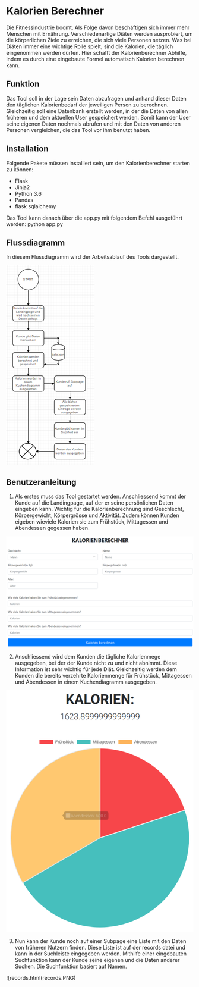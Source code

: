 # Kalorien Berechner
Die Fitnessindustrie boomt. Als Folge davon beschäftigen sich immer mehr Menschen mit Ernährung. Verschiedenartige Diäten werden ausprobiert, um die körperlichen Ziele zu erreichen, die sich viele Personen setzen. Was bei Diäten immer eine wichtige Rolle spielt, sind die Kalorien, die täglich eingenommen werden dürfen. Hier schafft der Kalorienberechner Abhilfe, indem es durch eine eingebaute Formel automatisch Kalorien berechnen kann.

## Funktion
Das Tool soll in der Lage sein Daten abzufragen und anhand dieser Daten den täglichen Kalorienbedarf der jeweiligen Person zu berechnen. Gleichzeitig soll eine Datenbank erstellt werden, in der die Daten von allen früheren und dem aktuellen User gespeichert werden. Somit kann der User seine eigenen Daten nochmals abrufen und mit den Daten von anderen Personen vergleichen, die das Tool vor ihm benutzt haben. 

## Installation
Folgende Pakete müssen installiert sein, um den Kalorienberechner starten zu können:
- Flask
- Jinja2
- Python 3.6
- Pandas
- flask sqlalchemy

Das Tool kann danach über die app.py mit folgendem Befehl ausgeführt werden:
python app.py

## Flussdiagramm
In diesem Flussdiagramm wird der Arbeitsablauf des Tools dargestellt.

![Flussdiagram](Flussdiagramm_Kalorienberechner.PNG)

## Benutzeranleitung

1. Als erstes muss das Tool gestartet werden. Anschliessend kommt der Kunde auf die Landingpage, auf der er seine persönlichen Daten eingeben kann. Wichtig für die Kalorienberechnung sind Geschlecht, Körpergewicht, Körpergrösse und Aktivität. Zudem können Kunden eigeben wieviele Kalorien sie zum Frühstück, Mittagessen und Abendessen gegessen haben.

![home.html](home.PNG)

2. Anschliessend wird dem Kunden die tägliche Kalorienmege ausgegeben, bei der der Kunde nicht zu und nicht abnimmt. Diese Information ist sehr wichtig für jede Diät. Gleichzeitig werden dem Kunden die bereits verzehrte Kalorienmenge für Frühstück, Mittagessen und Abendessen in einem Kuchendiagramm ausgegeben.

![calories.html](calories.PNG)

3. Nun kann der Kunde noch auf einer Subpage eine Liste mit den Daten von früheren Nutzern finden. Diese Liste ist auf der records datei und kann in der Suchleiste eingegeben werden. Mithilfe einer eingebauten Suchfunktion kann der Kunde seine eigenen und die Daten anderer Suchen. Die Suchfunktion basiert auf Namen.

![records.html(records.PNG)
